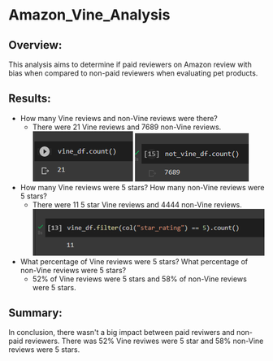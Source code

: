 # Amazon_Vine_Analysis
## Overview:
This analysis aims to determine if paid reviewers on Amazon review with bias when compared to non-paid reviewers when evaluating pet products.
## Results:
* How many Vine reviews and non-Vine reviews were there?
  * There were 21 Vine reviews and 7689 non-Vine reviews.
![Vine_21](https://github.com/gabby338414/Amazon_Vine_Analysis/blob/a3ef00c590cf8e0a3bacfa870c358ac6fa8503ad/Vine_21.PNG)
![Vine_7689](https://github.com/gabby338414/Amazon_Vine_Analysis/blob/8cfe1a61dddf37b468e29845443a6fc4835673d6/Vine_7689.PNG)
* How many Vine reviews were 5 stars? How many non-Vine reviews were 5 stars?
  * There were 11 5 star Vine reviews and 4444 non-Vine reviews.
![Vine_11](https://github.com/gabby338414/Amazon_Vine_Analysis/blob/e1d59df627c638ac216dafa1e59f98478aa9b7a1/Vine_11.PNG)
* What percentage of Vine reviews were 5 stars? What percentage of non-Vine reviews were 5 stars?
  * 52% of Vine reviews were 5 stars and 58% of non-Vine reviews were 5 stars.
## Summary:
In conclusion, there wasn't a big impact between paid reviwers and non-paid reviewers. There was 52% Vine reviwes were 5 star and 58% non-Vine reviews were 5 stars.
